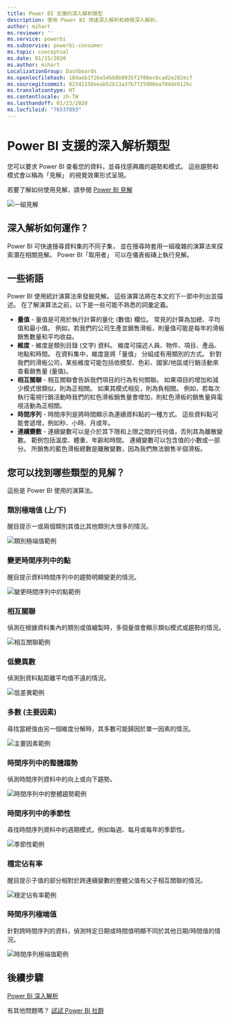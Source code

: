 ```yaml
---
title: Power BI 支援的深入解析類型
description: 使用 Power BI 快速深入解析和檢視深入解析。
author: mihart
ms.reviewer: ''
ms.service: powerbi
ms.subservice: powerbi-consumer
ms.topic: conceptual
ms.date: 01/15/2020
ms.author: mihart
LocalizationGroup: Dashboards
ms.openlocfilehash: 184aeb1f26e54bb8b8935f2f06ec6cad2e282ecf
ms.sourcegitcommit: 02342150eeab52b13a37b7725900eaf84de912bc
ms.translationtype: HT
ms.contentlocale: zh-TW
ms.lasthandoff: 01/23/2020
ms.locfileid: "76537893"
---
```

# <a name="types-of-insights-supported-by-power-bi"></a>Power BI 支援的深入解析類型

您可以要求 Power BI 查看您的資料，並尋找感興趣的趨勢和模式。 這些趨勢和模式會以稱為「見解」  的視覺效果形式呈現。 

若要了解如何使用見解，請參閱 [Power BI 見解](end-user-insights.md)

![一組見解](media/end-user-insight-types/power-bi-insight.png)

## <a name="how-does-insights-work"></a>深入解析如何運作？
Power BI 可快速搜尋資料集的不同子集， 並在搜尋時套用一組複雜的演算法來探索潛在相關見解。 Power BI「取用者」  可以在儀表板磚上執行見解。

## <a name="some-terminology"></a>一些術語
Power BI 使用統計演算法來發掘見解。 這些演算法將在本文的下一節中列出並描述。 在了解演算法之前，以下是一些可能不熟悉的詞彙定義。 

* **量值** - 量值是可用於執行計算的量化 (數值) 欄位。 常見的計算為加總、平均值和最小值。 例如，若我們的公司生產並銷售滑板，則量值可能是每年的滑板銷售數量和平均收益。  
* **維度** - 維度是類別目錄 (文字) 資料。 維度可描述人員、物件、項目、產品、地點和時間。 在資料集中，維度是將「量值」  分組成有用類別的方式。 針對我們的滑板公司，某些維度可能包括依模型、色彩、國家/地區或行銷活動來查看銷售量 (量值)。   
* **相互關聯** - 相互關聯會告訴我們項目的行為有何關聯。  如果項目的增加和減少模式很類似，則為正相關。 如果其模式相反，則為負相關。 例如，若每次執行電視行銷活動時我們的紅色滑板銷售量會增加，則紅色滑板的銷售量與電視活動為正相關。
* **時間序列** - 時間序列是將時間顯示為連續資料點的一種方式。 這些資料點可能會遞增，例如秒、小時、月或年。  
* **連續變數** - 連續變數可以是介於其下限和上限之間的任何值，否則其為離散變數。 範例包括溫度、體重、年齡和時間。 連續變數可以包含值的小數或一部分。 所銷售的藍色滑板總數是離散變數，因為我們無法銷售半個滑板。  

## <a name="what-types-of-insights-can-you-find"></a>您可以找到哪些類型的見解？
這些是 Power BI 使用的演算法。 

### <a name="category-outliers-topbottom"></a>類別極端值 (上/下)
醒目提示一或兩個類別其值比其他類別大很多的情況。  

![類別極端值範例](./media/end-user-insight-types/pbi-auto-insight-types-category-outliers.png)

### <a name="change-points-in-a-time-series"></a>變更時間序列中的點
醒目提示資料時間序列中的趨勢明顯變更的情況。

![變更時間序列中的點範例](./media/end-user-insight-types/pbi-auto-insight-types-changepoint.png)

### <a name="correlation"></a>相互關聯
偵測在根據資料集內的類別或值繪製時，多個量值會顯示類似模式或趨勢的情況。

![相互關聯範例](./media/end-user-insight-types/pbi-auto-insight-types-correlation.png)

### <a name="low-variance"></a>低變異數
偵測到資料點距離平均值不遠的情況。

![低差異範例](./media/end-user-insight-types/power-bi-low-variance.png)

### <a name="majority-major-factors"></a>多數 (主要因素)
尋找當總值由另一個維度分解時，其多數可能歸因於單一因素的情況。  

![主要因素範例](./media/end-user-insight-types/pbi-auto-insight-types-majority.png)

### <a name="overall-trends-in-time-series"></a>時間序列中的整體趨勢
偵測時間序列資料中的向上或向下趨勢。

![時間序列中的整體趨勢範例](./media/end-user-insight-types/pbi-auto-insight-types-trend.png)

### <a name="seasonality-in-time-series"></a>時間序列中的季節性
尋找時間序列資料中的週期模式，例如每週、每月或每年的季節性。

![季節性範例](./media/end-user-insight-types/pbi-auto-insight-types-seasonality-new.png)

### <a name="steady-share"></a>穩定佔有率
醒目提示子值的部分相對於跨連續變數的整體父值有父子相互關聯的情況。

![穩定佔有率範例](./media/end-user-insight-types/pbi-auto-insight-types-steadyshare.png)

### <a name="time-series-outliers"></a>時間序列極端值
針對跨時間序列的資料，偵測特定日期或時間值明顯不同於其他日期/時間值的情況。

![時間序列極端值範例](./media/end-user-insight-types/pbi-auto-insight-types-time-series-outliers.png)

## <a name="next-steps"></a>後續步驟
[Power BI 深入解析](end-user-insights.md)

有其他問題嗎？ [試試 Power BI 社群](https://community.powerbi.com/)

